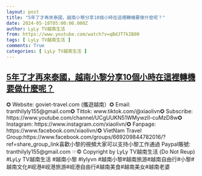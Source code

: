 ```yaml
---
layout: post
title: "5年了才再來泰國，越南小黎分享10個小時在這裡轉機要做什麼呢？"
date: 2024-05-18T05:00:06.000Z
author: LyLy TV越南生活
from: https://www.youtube.com/watch?v=qBdJT7kIB00
tags: [ LyLy TV越南生活 ]
comments: True
categories: [ LyLy TV越南生活 ]
---
```

<!--1716008406000-->
[5年了才再來泰國，越南小黎分享10個小時在這裡轉機要做什麼呢？](https://www.youtube.com/watch?v=qBdJT7kIB00)
------

<div>
✪ Website: goviet-travel.com (攜遊越南）✪ Email: tranthilyly155@gmail.com✪ Tittok: www.tiktok.com/@xiaolivn✪ Subscribe: https://www.youtube.com/channel/UCgUUKN51WMywzlI-cuMzD8w✪ Instagram: https://www.instagram.com/xiaolivn/✪  Fanpage: https://www.facebook.com/xiaolivn/✪ VietNam Travel Group:https://www.facebook.com/groups/669209844782016/?ref=share_group_link喜歡小黎的視頻大家可以支持小黎工作通過 Paypal賬號: tranthilyly155@gmail.com ☞© Copyright by LyLy TV越南生活 (Do Not Reup) #LyLy TV越南生活 #越南小黎 #lylyvn #越南小黎#越南旅游#越南自由行#小黎#越南文化#岘港#岘港旅游#岘港自由行#越南美食#越南美女#越南老婆
</div>
